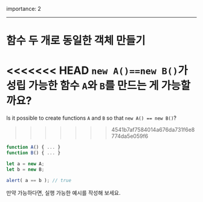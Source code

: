 importance: 2

---

# 함수 두 개로 동일한 객체 만들기

<<<<<<< HEAD
`new A()==new B()`가 성립 가능한 함수 `A`와 `B`를 만드는 게 가능할까요?
=======
Is it possible to create functions `A` and `B` so that `new A() == new B()`?
>>>>>>> 4541b7af7584014a676da731f6e8774da5e059f6

```js no-beautify
function A() { ... }
function B() { ... }

let a = new A;
let b = new B;

alert( a == b ); // true
```

만약 가능하다면, 실행 가능한 예시를 작성해 보세요.
